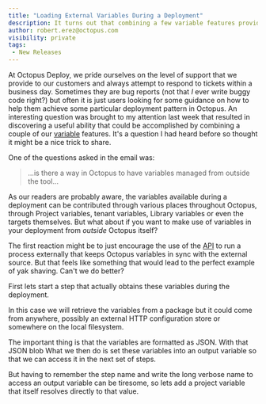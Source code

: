 ```yaml
---
title: "Loading External Variables During a Deployment"
description: It turns out that combining a few variable features provides a simple mechanism for dynamically loading and using external variables
author: robert.erez@octopus.com
visibility: private
tags:
 - New Releases
---
```

At Octopus Deploy, we pride ourselves on the level of support that we provide to our customers and always attempt to respond to tickets within a business day. Sometimes they are bug reports (not that _I_ ever write buggy code right?) but often it is just users looking for some guidance on how to help them achieve some particular deployment pattern in Octopus. An interesting question was brought to my attention last week that resulted in discovering a useful ability that could be accomplished by combining a couple of our [variable](https://octopus.com/docs/deployment-process/variables) features. It's a question I had heard before so thought it might be a nice trick to share.

One of the questions asked in the email was:
> ...is there a way in Octopus to have variables managed from outside the tool...

As our readers are probably aware, the variables available during a deployment can be contributed through various places throughout Octopus, through Project variables, tenant variables, Library variables or even the targets themselves. But what about if you want to make use of variables in your deployment from _outside_ Octopus itself?

The first reaction might be to just encourage the use of the [API](https://octopus.com/docs/api-and-integration/api) to run a process externally that keeps Octopus variables in sync with the external source. But that feels like something that would lead to the perfect example of yak shaving. Can't we do better?

First lets start a step that actually obtains these variables during the deployment.

In this case we will retrieve the variables from a package but it could come from anywhere, possibly an external HTTP configuration store or somewhere on the local filesystem.

The important thing is that the variables are formatted as JSON. With that JSON blob What we then do is set these variables into an output variable so that we can access it in the next set of steps.

 But having to remember the step name and write the long verbose name to access an output variable can be tiresome, so lets add a project variable that itself resolves directly to that value.




